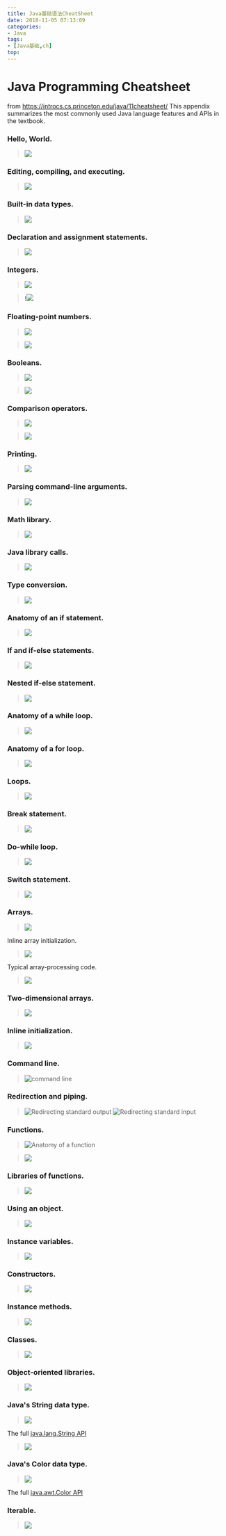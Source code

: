 ```yaml
---
title: Java基础语法CheatSheet
date: 2018-11-05 07:13:09
categories:
- Java
tags:
- [Java基础,ch]
top:
---
```


#  Java Programming Cheatsheet

from https://introcs.cs.princeton.edu/java/11cheatsheet/
This appendix summarizes the most commonly used Java language features and APIs in the textbook.



### Hello, World.

> ![](https://raw.githubusercontent.com/JayChenFE/pic/master/20181110200415.png)


### Editing, compiling, and executing.

> ![](https://raw.githubusercontent.com/JayChenFE/pic/master/20181110200731.png)

### Built-in data types.

> ![](https://raw.githubusercontent.com/JayChenFE/pic/master/20181110202129.png)



### Declaration and assignment statements.



> ![](https://raw.githubusercontent.com/JayChenFE/pic/master/20181110202203.png)



### Integers.



> ![](https://raw.githubusercontent.com/JayChenFE/pic/master/20181110202211.png)



> !![](https://raw.githubusercontent.com/JayChenFE/pic/master/20181110202217.png)



### Floating-point numbers.



> ![](https://raw.githubusercontent.com/JayChenFE/pic/master/20181110202339.png)



> ![](https://raw.githubusercontent.com/JayChenFE/pic/master/20181110202527.png)



### Booleans.



> ![](https://raw.githubusercontent.com/JayChenFE/pic/master/20181110202452.png)

> ![](https://raw.githubusercontent.com/JayChenFE/pic/master/20181110202605.png)



### Comparison operators.

> ![](https://raw.githubusercontent.com/JayChenFE/pic/master/20181110202625.png)

> ![](https://raw.githubusercontent.com/JayChenFE/pic/master/20181110202630.png)





### Printing.

> ![](https://raw.githubusercontent.com/JayChenFE/pic/master/20181110202730.png)

### Parsing command-line arguments.



> ![](https://raw.githubusercontent.com/JayChenFE/pic/master/20181110203636.png)



### Math library.



> ![](https://raw.githubusercontent.com/JayChenFE/pic/master/20181110203708.png)





### Java library calls.





> ![](https://raw.githubusercontent.com/JayChenFE/pic/master/20181110203714.png)



### Type conversion.



> ![](https://raw.githubusercontent.com/JayChenFE/pic/master/20181110203822.png)



### Anatomy of an if statement.



> ![](https://raw.githubusercontent.com/JayChenFE/pic/master/20181110203841.png)



### If and if-else statements.

> ![](https://raw.githubusercontent.com/JayChenFE/pic/master/20181110203901.png)



### Nested if-else statement.



> ![](https://raw.githubusercontent.com/JayChenFE/pic/master/20181110204646.png)



### Anatomy of a while loop.



> ![](https://raw.githubusercontent.com/JayChenFE/pic/master/20181110204709.png)



### Anatomy of a for loop.



> ![](https://raw.githubusercontent.com/JayChenFE/pic/master/20181110204741.png)



### Loops.



> ![](https://raw.githubusercontent.com/JayChenFE/pic/master/20181110204802.png)



### Break statement.



> ![](https://raw.githubusercontent.com/JayChenFE/pic/master/20181110205018.png)



### Do-while loop.



> ![](https://raw.githubusercontent.com/JayChenFE/pic/master/20181110205041.png)



### Switch statement.



> ![](https://raw.githubusercontent.com/JayChenFE/pic/master/20181110205100.png)



### Arrays.



> ![](https://raw.githubusercontent.com/JayChenFE/pic/master/20181110205632.png)

Inline array initialization.

> ![](https://raw.githubusercontent.com/JayChenFE/pic/master/20181110205637.png)

Typical array-processing code.

> ![](https://raw.githubusercontent.com/JayChenFE/pic/master/20181110205641.png)

### Two-dimensional arrays.



> ![](https://raw.githubusercontent.com/JayChenFE/pic/master/20181110205744.png)

### Inline initialization.

> ![](https://raw.githubusercontent.com/JayChenFE/pic/master/20181110210112.png)

### Command line.

> ![command line](https://introcs.cs.princeton.edu/java/11cheatsheet/images/command.png)



### Redirection and piping.



> ![Redirecting standard output](https://introcs.cs.princeton.edu/java/11cheatsheet/images/redirect-stdout.png)                ![Redirecting standard input](https://introcs.cs.princeton.edu/java/11cheatsheet/images/redirect-stdin.png)

### Functions.



> ![Anatomy of a function](https://introcs.cs.princeton.edu/java/11cheatsheet/images/function.png)



> ![](https://raw.githubusercontent.com/JayChenFE/pic/master/20181110210452.png)



### Libraries of functions.



> ![](https://raw.githubusercontent.com/JayChenFE/pic/master/20181110210530.png)



### Using an object.



> ![](https://raw.githubusercontent.com/JayChenFE/pic/master/20181110210557.png)



### Instance variables.



> ![](https://raw.githubusercontent.com/JayChenFE/pic/master/20181110210721.png)



### Constructors.



> ![](https://raw.githubusercontent.com/JayChenFE/pic/master/20181110210756.png)



### Instance methods.



> ![](https://raw.githubusercontent.com/JayChenFE/pic/master/20181110210844.png)



### Classes.



> ![](https://raw.githubusercontent.com/JayChenFE/pic/master/20181110211143.png)



### Object-oriented libraries.



> ![](https://raw.githubusercontent.com/JayChenFE/pic/master/20181110211239.png)



### Java's String data type.



> ![](https://raw.githubusercontent.com/JayChenFE/pic/master/20181110211259.png)

The full [java.lang.String API](http://docs.oracle.com/javase/6/docs/api/java/lang/String.html)

> ![](https://raw.githubusercontent.com/JayChenFE/pic/master/20181110211338.png)



### Java's Color data type.



> ![](https://raw.githubusercontent.com/JayChenFE/pic/master/20181110211417.png)



The full [java.awt.Color API](http://docs.oracle.com/javase/6/docs/api/java/awt/Color.html)

### Iterable.



> ![](https://raw.githubusercontent.com/JayChenFE/pic/master/20181110211604.png)

